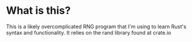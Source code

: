 # What is this?

This is a likely overcomplicated RNG program that I'm using to learn Rust's syntax and functionality. It relies on the rand library found at crate.io